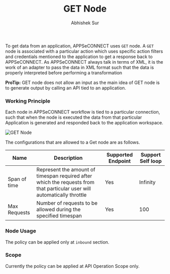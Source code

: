 ﻿---
title: "GET Node"
toc: true
tag: developers
category: "Workflow"
author: "Abhishek Sur"
menus: 
    nodeandlinks:
        icon: fa fa-link
        title: "Working with Get" 
        identifier: nodeget 
---
To get data from an application, APPSeCONNECT uses `GET` node. A `GET` node is associated with a particular action which
uses specific action filters and credentials mentioned to the application to get a response back to APPSeCONNECT. As APPSeCONNECT always talk in terms of 
XML, it is the work of an adapter to pass the data in XML format such that the data is properly interpreted before performing a transformation 

**ProTip:** GET node does not allow an input as the main idea of GET node is to generate output by calling an API tied to an application.

### Working Principle

Each node in APPSeCONNECT workflow is tied to a particular connection, such that when the node is executed the data from that particular Application is generated 
and responded back to the application workspace. 

![GET Node](../media/ip-restrict-policy.PNG)

The configurations that are allowed to a Get node are as follows. 

|Name|Description|Supported Endpoint|Support Self loop|
|-----------|--------------------|----------|----------|
|Span of time|Represent the amount of timespan required after which the requests from that particular user will automatically throttle|Yes|Infinity|
|Max Requests|Number of requests to be allowed during the specified timespan|Yes|100|

### Node Usage

The policy can be applied only at `inbound` section.

### Scope

Currently the policy can be applied at API Operation Scope only.


